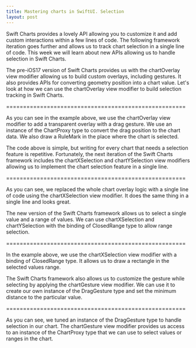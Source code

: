 ```yaml
---
title: Mastering charts in SwiftUI. Selection
layout: post
---
```


Swift Charts provides a lovely API allowing you to customize it and add custom interactions within a few lines of code. The following framework iteration goes further and allows us to track chart selection in a single line of code. This week we will learn about new APIs allowing us to handle selection in Swift Charts.

The pre-iOS17 version of Swift Charts provides us with the chartOverlay view modifier allowing us to build custom overlays, including gestures. It also provides APIs for converting geometry position into a chart value. Let's look at how we can use the chartOverlay view modifier to build selection tracking in Swift Charts.

=====================================================

As you can see in the example above, we use the chartOverlay view modifier to add a transparent overlay with a drag gesture. We use an instance of the ChartProxy type to convert the drag position to the chart data. We also draw a RuleMark in the place where the chart is selected.

The code above is simple, but writing for every chart that needs a selection feature is repetitive. Fortunately, the next iteration of the Swift Charts framework includes the chartXSelection and chartYSelection view modifiers allowing us to implement the chart selection feature in a single line.

=====================================================

As you can see, we replaced the whole chart overlay logic with a single line of code using the chartXSelection view modifier. It does the same thing in a single line and looks great. 

The new version of the Swift Charts framework allows us to select a single value and a range of values. We can use chartXSelection and chartYSelection with the binding of ClosedRange type to allow range selection.

=====================================================

In the example above, we use the chartXSelection view modifier with a binding of ClosedRange type. It allows us to draw a rectangle in the selected values range.

The Swift Charts framework also allows us to customize the gesture while selecting by applying the chartGesture view modifier. We can use it to create our own instance of the DragGesture type and set the minimum distance to the particular value.

=====================================================

As you can see, we tuned an instance of the DragGesture type to handle selection in our chart. The chartGesture view modifier provides us access to an instance of the ChartProxy type that we can use to select values or ranges in the chart.
